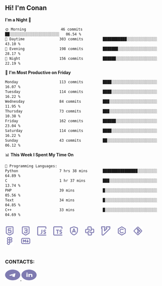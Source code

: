 ## Hi! I'm Conan

<!--START_SECTION:waka-->
**I'm a Night 🦉** 

```text
🌞 Morning                46 commits          ██░░░░░░░░░░░░░░░░░░░░░░░   06.54 % 
🌆 Daytime                303 commits         ███████████░░░░░░░░░░░░░░   43.10 % 
🌃 Evening                198 commits         ███████░░░░░░░░░░░░░░░░░░   28.17 % 
🌙 Night                  156 commits         ██████░░░░░░░░░░░░░░░░░░░   22.19 % 
```
📅 **I'm Most Productive on Friday** 

```text
Monday                   113 commits         ████░░░░░░░░░░░░░░░░░░░░░   16.07 % 
Tuesday                  114 commits         ████░░░░░░░░░░░░░░░░░░░░░   16.22 % 
Wednesday                84 commits          ███░░░░░░░░░░░░░░░░░░░░░░   11.95 % 
Thursday                 73 commits          ███░░░░░░░░░░░░░░░░░░░░░░   10.38 % 
Friday                   162 commits         ██████░░░░░░░░░░░░░░░░░░░   23.04 % 
Saturday                 114 commits         ████░░░░░░░░░░░░░░░░░░░░░   16.22 % 
Sunday                   43 commits          ██░░░░░░░░░░░░░░░░░░░░░░░   06.12 % 
```


📊 **This Week I Spent My Time On** 

```text
💬 Programming Languages: 
Python                   7 hrs 38 mins       ████████████████░░░░░░░░░   64.89 % 
C                        1 hr 37 mins        ███░░░░░░░░░░░░░░░░░░░░░░   13.74 % 
PHP                      39 mins             █░░░░░░░░░░░░░░░░░░░░░░░░   05.56 % 
Text                     34 mins             █░░░░░░░░░░░░░░░░░░░░░░░░   04.85 % 
C++                      33 mins             █░░░░░░░░░░░░░░░░░░░░░░░░   04.69 % 
```


<!--END_SECTION:waka-->


<br>

<div align="left">
  <img src="icons/skills/html.svg" height="30" alt="html5"/>
  <img width="15"/>
  <img src="icons/skills/css.svg" height="30" alt="css"/>
    <img width="15"/>
  <img src="icons/skills/javascript.svg" height="30" alt="javascript"/>
  <img width="15"/>
  <img src="icons/skills/typescript.svg" height="30" alt="typescript"/>
  <img width="15"/>
  <img src="icons/skills/angular.svg" height="30" alt="angular"/>
  <img width="15"/>
  <img src="icons/skills/python.svg" height="30" alt="python"/>
  <img width="15"/>
  <img src="icons/skills/vim.svg" height="30" alt="vim"  />
  <img width="15"/>
  <img src="icons/skills/c.svg" height="30" alt="c"/>
  <img width="15"/>
  <img src="icons/skills/git.svg" height="30" alt="git"/>
  <img width="15"/>
  <img src="icons/skills/figma.svg" height="30" alt="figma"/>
  <img width="15"/>
  <img src="icons/skills/markdown.svg" height="30" alt="markdown"/>
</div>

<br>


### CONTACTS:

<div align="left">
  <a href="https://t.me/gkkconan">
    <img src="icons/contacts/telegram.svg" width="50" height="35" alt="telegram"/>
  </a>
  <a href="https://www.linkedin.com/in/gkkconan">
    <img src="icons/contacts/linkedin.svg" width="50" height="35" alt="linkedin"/>
  </a>
</div>

